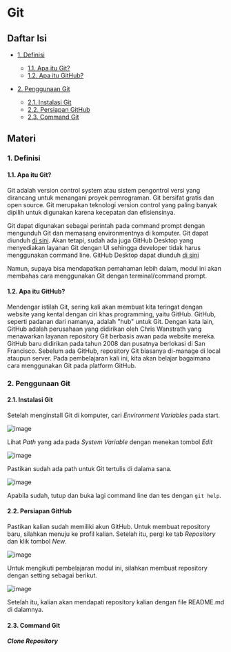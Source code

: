# Git

## Daftar Isi
- [1. Definisi](#1-definisi)
  - [1.1. Apa itu Git?](#11-apa-itu-git)
  - [1.2. Apa itu GitHub?](#12-apa-itu-github)

- [2. Penggunaan Git](#2-penggunaan-git)
  - [2.1. Instalasi Git](#21-instalasi-git)
  - [2.2. Persiapan GitHub](#22-persiapan-github)
  - [2.3. Command Git](#23-command-git)


## Materi

### 1. Definisi

#### 1.1. Apa itu Git?

Git adalah version control system atau sistem pengontrol versi yang dirancang untuk menangani proyek pemrograman. Git bersifat gratis dan open source. Git merupakan teknologi version control yang paling banyak dipilih untuk digunakan karena kecepatan dan efisiensinya.

Git dapat digunakan sebagai perintah pada command prompt dengan mengunduh Git dan memasang environmentnya di komputer. Git dapat diunduh [di sini](https://git-scm.com/). Akan tetapi, sudah ada juga GitHub Desktop yang menyediakan layanan Git dengan UI sehingga developer tidak harus menggunakan command line. GitHub Desktop dapat diunduh [di sini](https://desktop.github.com/)

Namun, supaya bisa mendapatkan pemahaman lebih dalam, modul ini akan membahas cara menggunakan Git dengan terminal/command prompt.

#### 1.2. Apa itu GitHub?

Mendengar istilah Git, sering kali akan membuat kita teringat dengan website yang kental dengan ciri khas programming, yaitu GitHub. GitHub, seperti padanan dari namanya, adalah "hub" untuk Git. Dengan kata lain, GitHub adalah perusahaan yang didirikan oleh Chris Wanstrath yang menawarkan layanan repository Git berbasis awan pada website mereka. GitHub baru didirikan pada tahun 2008 dan pusatnya berlokasi di San Francisco. Sebelum ada GitHub, repository Git biasanya di-manage di local ataupun server. Pada pembelajaran kali ini, kita akan belajar bagaimana cara menggunakan Git pada platform GitHub.

### 2. Penggunaan Git

#### 2.1. Instalasi Git

Setelah menginstall Git di komputer, cari *Environment Variables* pada start.

![image](https://user-images.githubusercontent.com/34309557/225525423-8d41878d-c094-4ed7-b296-b1885d6b0011.png)

Lihat *Path* yang ada pada *System Variable* dengan menekan tombol *Edit*

![image](https://user-images.githubusercontent.com/34309557/225525606-c9830656-832a-4c77-8be4-7632279b6960.png)

Pastikan sudah ada path untuk Git tertulis di dalama sana.

![image](https://user-images.githubusercontent.com/34309557/225525733-8570ed06-b1d5-41bf-aeb5-6b1ecb5d6d1d.png)

Apabila sudah, tutup dan buka lagi command line dan tes dengan `git help`.

#### 2.2. Persiapan GitHub

Pastikan kalian sudah memiliki akun GitHub. Untuk membuat repository baru, silahkan menuju ke profil kalian. Setelah itu, pergi ke tab *Repository* dan klik tombol *New*.

![image](https://user-images.githubusercontent.com/34309557/225526184-d3f3500d-9563-479c-bbcf-57a7e0b5ff95.png)

Untuk mengikuti pembelajaran modul ini, silahkan membuat repository dengan setting sebagai berikut.

![image](https://user-images.githubusercontent.com/34309557/225526843-2ecb1f9e-c1f4-474d-80a1-2064cd1df1f8.png)

Setelah itu, kalian akan mendapati repository kalian dengan file README.md di dalamnya.

#### 2.3. Command Git

##### Clone Repository





